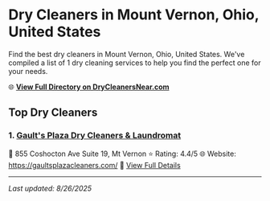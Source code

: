 # Dry Cleaners in Mount Vernon, Ohio, United States

Find the best dry cleaners in Mount Vernon, Ohio, United States. We've compiled a list of 1 dry cleaning services to help you find the perfect one for your needs.

🌐 **[View Full Directory on DryCleanersNear.com](https://drycleanersnear.com/city/US/Ohio/Mount%20Vernon)**

## Top Dry Cleaners

### 1. [Gault's Plaza Dry Cleaners & Laundromat](https://drycleanersnear.com/dryCleaner/689aa0342abe37ea0a656161/gault-s-plaza-dry-cleaners-laundromat)
📍 855 Coshocton Ave Suite 19, Mt Vernon
⭐ Rating: 4.4/5
🌐 Website: https://gaultsplazacleaners.com/
🔗 [View Full Details](https://drycleanersnear.com/dryCleaner/689aa0342abe37ea0a656161/gault-s-plaza-dry-cleaners-laundromat)


---

*Last updated: 8/26/2025*
